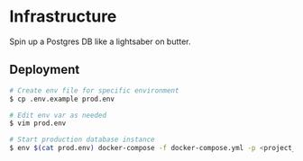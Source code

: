 # Infrastructure

Spin up a Postgres DB like a lightsaber on butter.

## Deployment

```bash
# Create env file for specific environment
$ cp .env.example prod.env

# Edit env var as needed
$ vim prod.env

# Start production database instance
$ env $(cat prod.env) docker-compose -f docker-compose.yml -p <project_name> up -d
```
